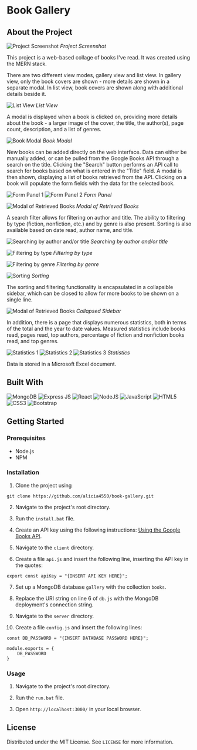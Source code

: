 # Book Gallery

## About the Project

![Project Screenshot](demo_img/demo1.png)
*Project Screenshot*

This project is a web-based collage of books I've read. It was created using the MERN stack.

There are two different view modes, gallery view and list view. In gallery view, only the book covers are shown - more details are shown in a separate modal. In list view, book covers are shown along with additional details beside it.

![List View](demo_img/demo7.png)
*List View*

A modal is displayed when a book is clicked on, providing more details about the book - a larger image of the cover, the title, the author(s), page count, description, and a list of genres.

![Book Modal](demo_img/demo2.png)
*Book Modal*

New books can be added directly on the web interface. Data can either be manually added, or can be pulled from the Google Books API through a search on the title. Clicking the "Search" button performs an API call to search for books based on what is entered in the "Title" field. A modal is then shown, displaying a list of books retrieved from the API. Clicking on a book will populate the form fields with the data for the selected book. 

![Form Panel 1](demo_img/demo3.png)
![Form Panel 2](demo_img/demo8.png)
*Form Panel*

![Modal of Retrieved Books](demo_img/demo6.png)
*Modal of Retrieved Books*

A search filter allows for filtering on author and title. The ability to filtering by type (fiction, nonfiction, etc.) and by genre is also present. Sorting is also available based on date read, author name, and title.

![Searching by author and/or title](demo_img/demo4.png)
*Searching by author and/or title*

![Filtering by type](demo_img/demo9.png)
*Filtering by type*

![Filtering by genre](demo_img/demo10.png)
*Filtering by genre*

![Sorting](demo_img/demo5.png)
*Sorting*

The sorting and filtering functionality is encapsulated in a collapsible sidebar, which can be closed to allow for more books to be shown on a single line.

![Modal of Retrieved Books](demo_img/demo14.png)
*Collapsed Sidebar*

In addition, there is a page that displays numerous statistics, both in terms of the total and the year to date values. Measured statistics include books read, pages read, top authors, percentage of fiction and nonfiction books read, and top genres.

![Statistics 1](demo_img/demo11.png)
![Statistics 2](demo_img/demo12.png)
![Statistics 3](demo_img/demo13.png)
*Statistics*

Data is stored in a Microsoft Excel document. 

## Built With
![MongoDB](https://img.shields.io/badge/MongoDB-4EA94B?style=for-the-badge&logo=mongodb&logoColor=white)
![Express JS](https://img.shields.io/badge/Express%20js-000000?style=for-the-badge&logo=express&logoColor=white)
![React](https://img.shields.io/badge/react-%2320232a.svg?style=for-the-badge&logo=react&logoColor=%2361DAFB)
![NodeJS](https://img.shields.io/badge/Node%20js-339933?style=for-the-badge&logo=nodedotjs&logoColor=white)
![JavaScript](https://img.shields.io/badge/javascript-%23323330.svg?style=for-the-badge&logo=javascript&logoColor=%23F7DF1E)
![HTML5](https://img.shields.io/badge/html5-%23E34F26.svg?style=for-the-badge&logo=html5&logoColor=white)
![CSS3](https://img.shields.io/badge/css3-%231572B6.svg?style=for-the-badge&logo=css3&logoColor=white)
![Bootstrap](https://img.shields.io/badge/Bootstrap-563D7C?style=for-the-badge&logo=bootstrap&logoColor=white)

## Getting Started

### Prerequisites

+ Node.js
+ NPM

### Installation

1. Clone the project using 
```
git clone https://github.com/alicia4550/book-gallery.git
```

2. Navigate to the project's root directory.

3. Run the `install.bat` file.

4. Create an API key using the following instructions: [Using the Google Books API](https://developers.google.com/books/docs/v1/using).

5. Navigate to the `client` directory.

6. Create a file `api.js` and insert the following line, inserting the API key in the quotes:
```
export const apiKey = "{INSERT API KEY HERE}";
```

7. Set up a MongoDB database `gallery` with the collection `books`.

8. Replace the URI string on line 6 of `db.js` with the MongoDB deployment's connection string.

9. Navigate to the `server` directory.

10. Create a file `config.js` and insert the following lines:
```
const DB_PASSWORD = "{INSERT DATABASE PASSWORD HERE}";

module.exports = {
    DB_PASSWORD
}
```

### Usage

1. Navigate to the project's root directory.

2. Run the `run.bat` file.

3. Open `http://localhost:3000/` in your local browser.

## License

Distributed under the MIT License. See `LICENSE` for more information.